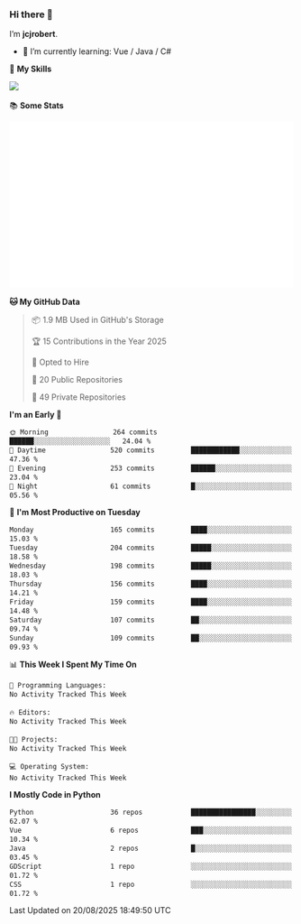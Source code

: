 ### Hi there 👋

I’m **jcjrobert**.

- 🌱 I’m currently learning: Vue / Java / C#

🌟 **My Skills**

![](https://img.shields.io/badge/-Python-3e74a2?style=flat-square&logo=Python&logoColor=fff)

📚 **Some Stats**

![](https://github.com/jcjrobert/github-stats/blob/master/generated/overview.svg)

<!--START_SECTION:waka-->
**🐱 My GitHub Data** 

> 📦 1.9 MB Used in GitHub's Storage 
 > 
> 🏆 15 Contributions in the Year 2025
 > 
> 💼 Opted to Hire
 > 
> 📜 20 Public Repositories 
 > 
> 🔑 49 Private Repositories 
 > 
**I'm an Early 🐤** 

```text
🌞 Morning                264 commits         ██████░░░░░░░░░░░░░░░░░░░   24.04 % 
🌆 Daytime                520 commits         ████████████░░░░░░░░░░░░░   47.36 % 
🌃 Evening                253 commits         ██████░░░░░░░░░░░░░░░░░░░   23.04 % 
🌙 Night                  61 commits          █░░░░░░░░░░░░░░░░░░░░░░░░   05.56 % 
```
📅 **I'm Most Productive on Tuesday** 

```text
Monday                   165 commits         ████░░░░░░░░░░░░░░░░░░░░░   15.03 % 
Tuesday                  204 commits         █████░░░░░░░░░░░░░░░░░░░░   18.58 % 
Wednesday                198 commits         █████░░░░░░░░░░░░░░░░░░░░   18.03 % 
Thursday                 156 commits         ████░░░░░░░░░░░░░░░░░░░░░   14.21 % 
Friday                   159 commits         ████░░░░░░░░░░░░░░░░░░░░░   14.48 % 
Saturday                 107 commits         ██░░░░░░░░░░░░░░░░░░░░░░░   09.74 % 
Sunday                   109 commits         ██░░░░░░░░░░░░░░░░░░░░░░░   09.93 % 
```


📊 **This Week I Spent My Time On** 

```text
💬 Programming Languages: 
No Activity Tracked This Week

🔥 Editors: 
No Activity Tracked This Week

🐱‍💻 Projects: 
No Activity Tracked This Week

💻 Operating System: 
No Activity Tracked This Week
```

**I Mostly Code in Python** 

```text
Python                   36 repos            ████████████████░░░░░░░░░   62.07 % 
Vue                      6 repos             ███░░░░░░░░░░░░░░░░░░░░░░   10.34 % 
Java                     2 repos             █░░░░░░░░░░░░░░░░░░░░░░░░   03.45 % 
GDScript                 1 repo              ░░░░░░░░░░░░░░░░░░░░░░░░░   01.72 % 
CSS                      1 repo              ░░░░░░░░░░░░░░░░░░░░░░░░░   01.72 % 
```




 Last Updated on 20/08/2025 18:49:50 UTC
<!--END_SECTION:waka-->
